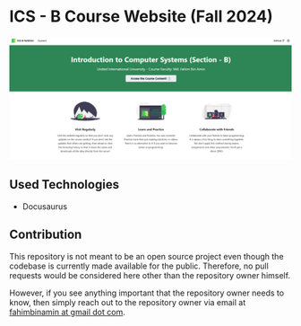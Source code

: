 # ICS - B Course Website (Fall 2024)

![Banner](./static/img/banner.png)

## Used Technologies

- Docusaurus

## Contribution

This repository is not meant to be an open source project even though the codebase is currently made available for the public. Therefore, no pull requests would be considered here other than the repository owner himself.

However, if you see anything important that the repository owner needs to know, then simply reach out to the repository owner via email at [fahimbinamin at gmail dot com](mailto:fahimbinamin@gmail.com).
